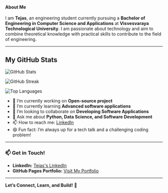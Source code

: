 #### About Me

I am **Tejas**, an engineering student currently pursuing a **Bachelor of Engineering in Computer Science and Applications** at **Visvesvaraya Technological University**. I am passionate about technology and aim to combine theoretical knowledge with practical skills to contribute to the field of engineering.

---

## My GitHub Stats

![GitHub Stats](https://github-readme-stats.vercel.app/api?username=TejasVijaya74&show_icons=true&theme=radical&count_private=true)

![GitHub Streak](https://github-readme-streak-stats.herokuapp.com/?user=TejasVijaya74&theme=radical)

![Top Languages](https://github-readme-stats.vercel.app/api/top-langs/?username=TejasVijaya74&layout=compact&theme=radical)

- 🔭 I’m currently working on **Open-source project**  
- 🌱 I’m currently learning **Advanced software applications**  
- 👯 I’m looking to collaborate on **Developing Software Applications**  
- 💬 Ask me about **Python, Data Science, and Software Development**  
- 📫 How to reach me: [LinkedIn](https://www.linkedin.com/in/tejas-vijaya74/)  
- 😄 Fun fact: I’m always up for a tech talk and a challenging coding problem!

<!--
**TejasVijaya74/TejasVijaya74** is a ✨ _special_ ✨ repository because its `README.md` (this file) appears on your GitHub profile.

Here are some ideas to get you started:

- 🔭 I’m currently working on ...
- 🌱 I’m currently learning ...
- 👯 I’m looking to collaborate on ...
- 🤔 I’m looking for help with ...
- 💬 Ask me about ...
- 📫 How to reach me: ...
- 😄 Pronouns: ...
- ⚡ Fun fact: ...
-->


---

### 📫 **Get in Touch!**
- **LinkedIn:** [Tejas's LinkedIn](https://www.linkedin.com/in/tejas-vijaya74/)
- **GitHub Pages Portfolio:** [Visit My Portfolio](https://TejasVijaya74.github.io/Profile/)

---

**Let’s Connect, Learn, and Build!** 🚀
